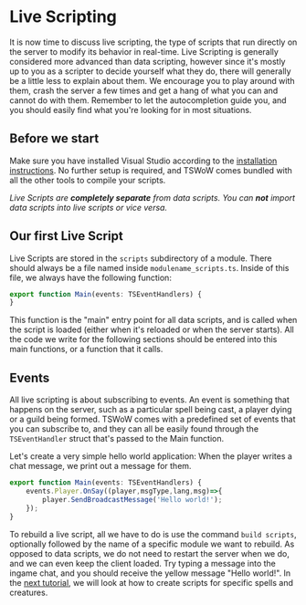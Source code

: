 # Live Scripting

It is now time to discuss live scripting, the type of scripts that run directly on the server to modify its behavior in real-time. Live Scripting is generally considered more advanced than data scripting, however since it's mostly up to you as a scripter to decide yourself what they do, there will generally be a little less to explain about them. We encourage you to play around with them, crash the server a few times and get a hang of what you can and cannot do with them. Remember to let the autocompletion guide you, and you should easily find what you're looking for in most situations.

## Before we start

Make sure you have installed Visual Studio according to the [installation instructions](2_Installation.md). No further setup is required, and TSWoW comes bundled with all the other tools to compile your scripts.

_Live Scripts are **completely separate** from data scripts. You can **not** import data scripts into live scripts or vice versa._

## Our first Live Script

Live Scripts are stored in the `scripts` subdirectory of a module. There should always be a file named inside `modulename_scripts.ts`. Inside of this file, we always have the following function:

```ts
export function Main(events: TSEventHandlers) {
}
```

This function is the "main" entry point for all data scripts, and is called when the script is loaded (either when it's reloaded or when the server starts). All the code we write for the following sections should be entered into this main functions, or a function that it calls.

## Events

All live scripting is about subscribing to events. An event is something that happens on the server, such as a particular spell being cast, a player dying or a guild being formed. TSWoW comes with a predefined set of events that you can subscribe to, and they can all be easily found through the `TSEventHandler` struct that's passed to the Main function.

Let's create a very simple hello world application: When the player writes a chat message, we print out a message for them.

```ts
export function Main(events: TSEventHandlers) {
    events.Player.OnSay((player,msgType,lang,msg)=>{
        player.SendBroadcastMessage('Hello world!');
    });
}
```

To rebuild a live script, all we have to do is use the command `build scripts`, optionally followed by the name of a specific module we want to rebuild. As opposed to data scripts, we do not need to restart the server when we do, and we can even keep the client loaded. Try typing a message into the ingame chat, and you should receive the yellow message "Hello world!". In the [next tutorial](14_SpellCreature.md), we will look at how to create scripts for specific spells and creatures.
